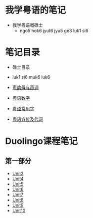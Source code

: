 # 我学粤语的笔记
- 我学粤语嘅碌士
	- ngo5 hok6 jyut6 jyu5 ge3 luk1 si6

# 笔记目录
- 碌士目录
- luk1 si6 muk6 luk6

- [声韵母与声调](1.md)
- [粤语数字](2.md)
- [粤语常用字](3.md)
- [粤语方位及代词](4.md)

# Duolingo课程笔记

## 第一部分
- [Unit3](3d.md)
- [Unit4](4d.md)
- [Unit5](5d.md)
- [Unit6](6d.md)
- [Unit7](7d.md)
- [Unit8](8d.md)
- [Unit9](9d.md)
- [Unit10](10d.md)
